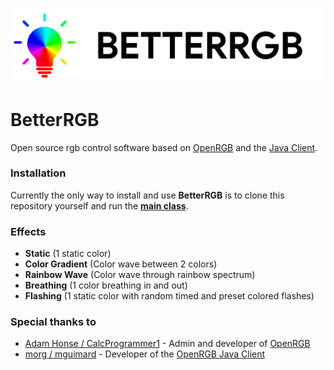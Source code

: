![Banner](files/images/banner.png "Banner")

# BetterRGB
Open source rgb control software based on [OpenRGB](https://gitlab.com/CalcProgrammer1/OpenRGB) and the [Java Client](https://gitlab.com/mguimard/openrgb-client).

### Installation
Currently the only way to install and use **BetterRGB** is to clone this repository yourself and run the **[main class](https://github.com/verityyt/better-rgb/blob/master/src/main/kotlin/BetterRGB.kt)**.

### Effects
- **Static** (1 static color)
- **Color Gradient** (Color wave between 2 colors)
- **Rainbow Wave** (Color wave through rainbow spectrum)
- **Breathing** (1 color breathing in and out)
- **Flashing** (1 static color with random timed and preset colored flashes)

### Special thanks to
- [Adam Honse / CalcProgrammer1](https://gitlab.com/CalcProgrammer1) - Admin and developer of [OpenRGB](https://gitlab.com/CalcProgrammer1/OpenRGB)
- [morg / mguimard](https://gitlab.com/mguimard) - Developer of the [OpenRGB Java Client](https://gitlab.com/mguimard/openrgb-client)